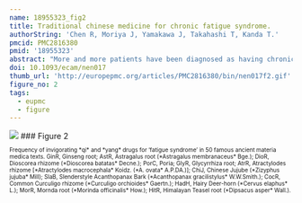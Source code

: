 ```yaml
---
name: 18955323_fig2
title: Traditional chinese medicine for chronic fatigue syndrome.
authorString: 'Chen R, Moriya J, Yamakawa J, Takahashi T, Kanda T.'
pmcid: PMC2816380
pmid: '18955323'
abstract: "More and more patients have been diagnosed as having chronic fatigue syndrome (CFS) in recent years. Western drug use for this syndrome is often associated with many side-effects and little clinical benefit. As an alternative medicine, traditional Chinese medicine (TCM) has provided some evidences based upon ancient texts and recent studies, not only to offer clinical benefit but also offer insights into their mechanisms of action. It has perceived advantages such as being natural, effective and safe to ameliorate symptoms of CFS such as fatigue, disordered sleep, cognitive handicaps and other complex complaints, although there are some limitations regarding the diagnostic standards and methodology in related clinical or experimental studies. Modern mechanisms of TCM on CFS mainly focus on adjusting immune dysfunction, regulating abnormal activity in the hypothalamic-pituitary-adrenal (HPA) axis and serving as an antioxidant. It is vitally important for the further development to establish standards for 'zheng' of CFS, i.e. the different types of CFS pathogenesis in TCM, to perform randomized and controlled trials of TCM on CFS and to make full use of the latest biological, biochemical, molecular and immunological approaches in the experimental design."
doi: 10.1093/ecam/nen017
thumb_url: 'http://europepmc.org/articles/PMC2816380/bin/nen017f2.gif'
figure_no: 2
tags:
  - eupmc
  - figure
---
```

<img src='http://europepmc.org/articles/PMC2816380/bin/nen017f2.jpg' style='max-height: 300px'>
### Figure 2
<p style='font-size: 10px;'>Frequency of invigorating *qi* and *yang* drugs for ‘fatigue syndrome’ in 50 famous ancient materia medica texts. GinR, Ginseng root; AstR, Astragalus root (*Astragalus membranaceus* Bge.); DioR, Dioscorea rhizome (*Dioscorea batatas* Decne.); PorC, Poria; GlyR, Glycyrrhiza root; AtrR, Atractylodes rhizome [*Atractylodes macrocephala* Koidz. (*A. ovata* A.P.DA.)]; ChiJ, Chinese Jujube (*Zizyphus jujuba* Mill); SlaB, Slenderstyle Acanthopanax Bark (*Acanthopanax gracilistylus* W.W.Smith.); CocR, Common Curculigo rhizome (*Curculigo orchioides* Gaertn.); HadH, Hairy Deer-horn (*Cervus elaphus* L.); MorR, Mornda root (*Morinda officinalis* How.); HitR, Himalayan Teasel root (*Dipsacus asper* Wall.).</p>